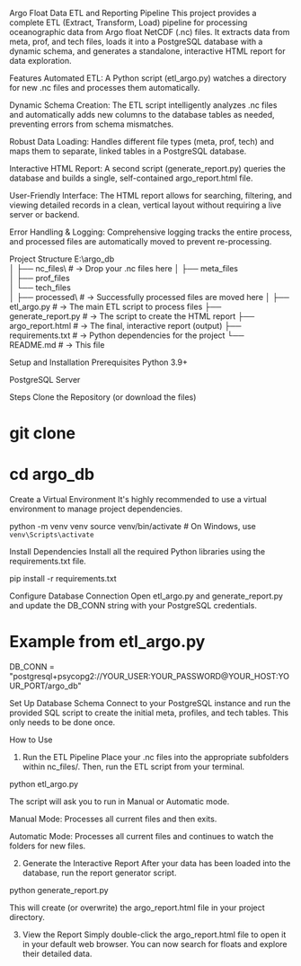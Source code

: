 Argo Float Data ETL and Reporting Pipeline
This project provides a complete ETL (Extract, Transform, Load) pipeline for processing oceanographic data from Argo float NetCDF (.nc) files. It extracts data from meta, prof, and tech files, loads it into a PostgreSQL database with a dynamic schema, and generates a standalone, interactive HTML report for data exploration.

Features
Automated ETL: A Python script (etl_argo.py) watches a directory for new .nc files and processes them automatically.

Dynamic Schema Creation: The ETL script intelligently analyzes .nc files and automatically adds new columns to the database tables as needed, preventing errors from schema mismatches.

Robust Data Loading: Handles different file types (meta, prof, tech) and maps them to separate, linked tables in a PostgreSQL database.

Interactive HTML Report: A second script (generate_report.py) queries the database and builds a single, self-contained argo_report.html file.

User-Friendly Interface: The HTML report allows for searching, filtering, and viewing detailed records in a clean, vertical layout without requiring a live server or backend.

Error Handling & Logging: Comprehensive logging tracks the entire process, and processed files are automatically moved to prevent re-processing.

Project Structure
E:\argo_db\
│
├── nc_files\                # -> Drop your .nc files here
│   ├── meta_files\
│   ├── prof_files\
│   └── tech_files\
│
├── processed\               # -> Successfully processed files are moved here
│
├── etl_argo.py              # -> The main ETL script to process files
├── generate_report.py       # -> The script to create the HTML report
├── argo_report.html         # -> The final, interactive report (output)
├── requirements.txt         # -> Python dependencies for the project
└── README.md                # -> This file

Setup and Installation
Prerequisites
Python 3.9+

PostgreSQL Server

Steps
Clone the Repository (or download the files)

# git clone <your-repo-url>
# cd argo_db

Create a Virtual Environment
It's highly recommended to use a virtual environment to manage project dependencies.

python -m venv venv
source venv/bin/activate  # On Windows, use `venv\Scripts\activate`

Install Dependencies
Install all the required Python libraries using the requirements.txt file.

pip install -r requirements.txt

Configure Database Connection
Open etl_argo.py and generate_report.py and update the DB_CONN string with your PostgreSQL credentials.

# Example from etl_argo.py
DB_CONN = "postgresql+psycopg2://YOUR_USER:YOUR_PASSWORD@YOUR_HOST:YOUR_PORT/argo_db"

Set Up Database Schema
Connect to your PostgreSQL instance and run the provided SQL script to create the initial meta, profiles, and tech tables. This only needs to be done once.

How to Use
1. Run the ETL Pipeline
Place your .nc files into the appropriate subfolders within nc_files/. Then, run the ETL script from your terminal.

python etl_argo.py

The script will ask you to run in Manual or Automatic mode.

Manual Mode: Processes all current files and then exits.

Automatic Mode: Processes all current files and continues to watch the folders for new files.

2. Generate the Interactive Report
After your data has been loaded into the database, run the report generator script.

python generate_report.py

This will create (or overwrite) the argo_report.html file in your project directory.

3. View the Report
Simply double-click the argo_report.html file to open it in your default web browser. You can now search for floats and explore their detailed data.